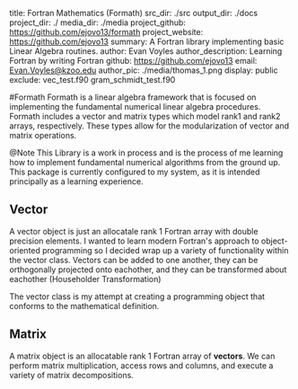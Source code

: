 title: Fortran Mathematics (Formath)
src_dir: ./src
output_dir: ./docs
project_dir: ./
media_dir: ./media
project_github: https://github.com/ejovo13/formath
project_website: https://github.com/ejovo13
summary: A Fortran library implementing basic Linear Algebra routines.
author: Evan Voyles
author_description: Learning Fortran by writing Fortran
github: https://github.com/ejovo13 
email: Evan.Voyles@kzoo.edu
author_pic: ./media/thomas_1.png
display: public
exclude: vec_test.f90
    gram_schmidt_test.f90

#Formath
Formath is a linear algebra framework that is focused on implementing the fundamental numerical linear algebra procedures. Formath includes a vector and matrix types which model rank1 and rank2 arrays, respectively. These types allow for the modularization of vector and matrix operations.

@Note This Library is a work in process and is the process of me learning how to implement fundamental numerical algorithms from the ground up. This package is currently configured to my system, as it is intended principally as a learning experience.

## Vector 

A vector object is just an allocatale rank 1 Fortran array with double precision elements. I wanted to learn modern Fortran's approach to object-oriented programming so I decided wrap up a variety of functionality within the vector class. Vectors can be added to one another, they can be orthogonally projected onto eachother, and they can be transformed about eachother (Householder Transformation)

The vector class is my attempt at creating a programming object that conforms to the mathematical definition.

## Matrix

A matrix object is an allocatable rank 1 Fortran array of **vectors**. We can perform matrix multiplication, access rows and columns, and execute a variety of matrix decompositions. 